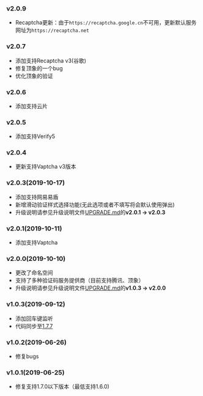 ### v2.0.9
- Recaptcha更新：由于`https://recaptcha.google.cn`不可用，更新默认服务网址为`https://recaptcha.net`

### v2.0.7
- 添加支持Recaptcha v3(谷歌)
- 修复顶象的一个bug
- 优化顶象的验证

### v2.0.6
- 添加支持云片

### v2.0.5
- 添加支持Verify5

### v2.0.4
- 更新支持Vaptcha v3版本

### v2.0.3(2019-10-17)
- 添加支持网易易盾
- 新增滑动验证样式选择功能(无此选项或者不填写将会默认使用弹出)
- 升级说明请参见升级说明文件[UPGRADE.md](UPGRADE.md)的**v2.0.1 -> v2.0.3**

### v2.0.1(2019-10-11)
- 添加支持Vaptcha

### v2.0.0(2019-10-10)
- 更改了命名空间
- 支持了多种验证码服务提供商（目前支持腾讯、顶象）
- 升级说明请参见升级说明文件[UPGRADE.md](UPGRADE.md)的**v1.0.3 -> v2.0.0**

### v1.0.3(2019-09-12)
- 添加回车键监听
- 代码同步至[1.7.7](https://github.com/z-song/laravel-admin/tree/v1.7.7)

### v1.0.2(2019-06-26)
- 修复bugs

### v1.0.1(2019-06-25)
- 修复支持1.7.0以下版本（最低支持1.6.0)